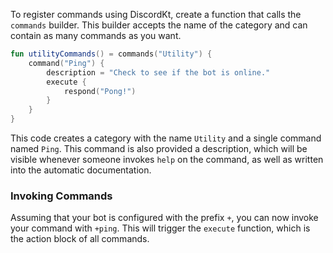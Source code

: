 To register commands using DiscordKt, create a function that calls the `commands` builder. This builder accepts the name of the category and can contain as many commands as you want.

```kotlin
fun utilityCommands() = commands("Utility") {
    command("Ping") {
        description = "Check to see if the bot is online."
        execute {
            respond("Pong!")
        }
    }
}
```

This code creates a category with the name `Utility` and a single command named `Ping`. This command is also provided a description, which will be visible whenever someone invokes `help` on the command, as well as written into the automatic documentation.

### Invoking Commands
Assuming that your bot is configured with the prefix `+`, you can now invoke your command with `+ping`. This will trigger the `execute` function, which is the action block of all commands.
